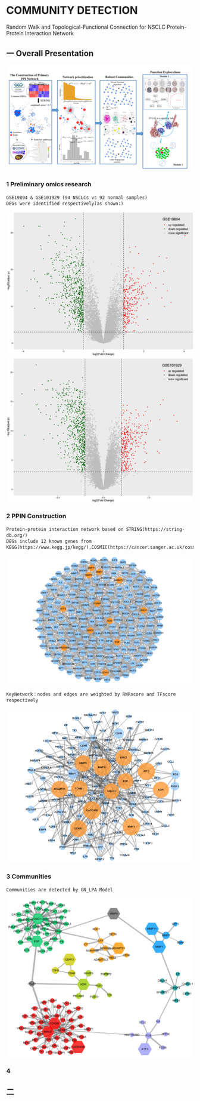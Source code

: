 # COMMUNITY DETECTION
Random Walk and Topological-Functional Connection for NSCLC Protein-Protein Interaction Network 

## 一 Overall Presentation
   ![frank](https://github.com/wf-frank2019/-storehouse/blob/master/res/Outline1.png "Outline")
### 1 Preliminary omics research
	GSE19804 & GSE101929 (94 NSCLCs vs 92 normal samples)
   	DEGs were identified respectively(as shown:)
   ![frank](https://github.com/wf-frank2019/-storehouse/blob/master/res/huoshan1.PNG "VolcanoPlot")
   ![frank](https://github.com/wf-frank2019/-storehouse/blob/master/res/huoshan2.PNG "VolcanoPlot")
### 2 PPIN Construction
	Protein-protein interaction network based on STRING(https://string-db.org/)
   	DEGs include 12 known genes from KEGG(https://www.kegg.jp/kegg/),COSMIC(https://cancer.sanger.ac.uk/cosmic/),DisGenet(https://www.disgenet.org/)
   ![frank](https://github.com/wf-frank2019/-storehouse/blob/master/res/PrimaryPPIN.PNG "PPIN")
   
   	KeyNetwork：nodes and edges are weighted by RWRscore and TFscore respectively
   ![frank](https://github.com/wf-frank2019/-storehouse/blob/master/res/keyNet.PNG "PPIN")
    
### 3 Communities
	Communities are detected by GN_LPA Model
   ![frank](https://github.com/wf-frank2019/-storehouse/blob/master/res/community.PNG "Module")
    
### 4

## 二  
### 
